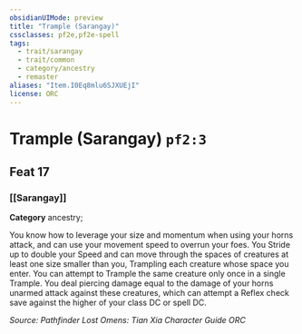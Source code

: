 ```yaml
---
obsidianUIMode: preview
title: "Trample (Sarangay)"
cssclasses: pf2e,pf2e-spell
tags:
  - trait/sarangay
  - trait/common
  - category/ancestry
  - remaster
aliases: "Item.I0Eq8mlu6SJXUEjI"
license: ORC
---
```

# Trample (Sarangay) `pf2:3`
## Feat 17
### [[Sarangay]]

**Category** ancestry; 




You know how to leverage your size and momentum when using your horns attack, and can use your movement speed to overrun your foes. You Stride up to double your Speed and can move through the spaces of creatures at least one size smaller than you, Trampling each creature whose space you enter. You can attempt to Trample the same creature only once in a single Trample. You deal piercing damage equal to the damage of your horns unarmed attack against these creatures, which can attempt a Reflex check save against the higher of your class DC or spell DC.

*Source: Pathfinder Lost Omens: Tian Xia Character Guide*
*ORC*